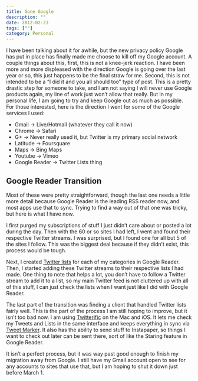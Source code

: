```yaml
---
title: Gone Google
description: ""
date: 2012-02-23
tags: [""]
category: Personal
---
```



<p>I have been talking about it for awhile, but the new privacy policy Google has put in place has finally made me choose to kill off my Google account. A couple things about this, first, this is not a knee-jerk reaction. I have been more and more displeased with the direction Google is going over the last year or so, this just happens to be the final straw for me. Second, this is not intended to be a “I did it and you all should too” type of post. This is a pretty drastic step for someone to take, and I am not saying I will never use Google products again, my line of work just won’t allow that really. But in my personal life, I am going to try and keep Google out as much as possible. For those interested, here is the direction I went for some of the Google services I used:</p>

<ul>

<li>Gmail -&gt; Live/Hotmail (whatever they call it now)</li>

<li>Chrome -&gt; Safari</li>

<li>G+ -&gt; Never really used it, but Twitter is my primary social network</li>

<li>Latitude -&gt; Foursquare</li>

<li>Maps -&gt; Bing Maps</li>

<li>Youtube -&gt; Vimeo</li>

<li>Google Reader -&gt; Twitter Lists thing</li>

</ul>

<h2>Google Reader Transition</h2>

<p>Most of these were pretty straightforward, though the last one needs a little more detail because Google Reader is the leading RSS reader now, and most apps use that to sync. Trying to find a way out of that one was tricky, but here is what I have now.</p>

<p>I first purged my subscriptions of stuff I just didn’t care about or posted a lot during the day. Then with the 60 or so sites I had left, I went and found their respective Twitter streams. I was surprised, but I found one for all but 5 of the sites I follow. This was the biggest deal because if they didn’t exist, this process would be tough.</p>

<p>Next, I created <a href="https://web.archive.org/web/20131211165804/https://support.twitter.com/entries/76460-how-to-use-twitter-lists">Twitter lists</a> for each of my categories in Google Reader. Then, I started adding these Twitter streams to their respective lists I had made. One thing to note that helps a lot, you don’t have to follow a Twitter stream to add it to a list, so my main Twitter feed is not cluttered up with all of this stuff, I can just check the lists when I want just like I did with Google Reader.</p>

<p>The last part of the transition was finding a client that handled Twitter lists fairly well. This is the part of the process I am still hoping to improve, but it isn’t too bad now. I am using <a href="https://web.archive.org/web/20131211165804/http://twitterrific.com/">Twitterific</a> on the Mac and iOS. It lets me check my Tweets and Lists in the same interface and keeps everything in sync via <a href="https://web.archive.org/web/20131211165804/http://tweetmarker.net/">Tweet Marker</a>. It also has the ability to send stuff to Instapaper, so things I want to check out later can be sent there, sort of like the Staring feature in Google Reader.</p>

<p>It isn’t a perfect process, but it was way past good enough to finish my migration away from Google. I still have my Gmail account open to see for any accounts to sites that use that, but I am hoping to shut it down just before March 1.</p>
